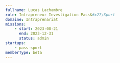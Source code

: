 ```yaml
---
fullname: Lucas Lachambre
role: Intrapreneur Investigation Pass&#x27;Sport
domaine: Intraprenariat
missions:
    - start: 2023-08-21
      end: 2023-12-31
      status: admin
startups:
    - pass-sport
memberType: beta
---
```

